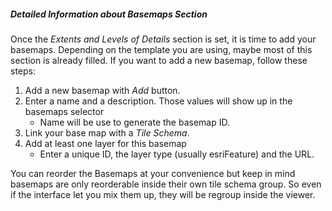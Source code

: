 ##### Detailed Information about _Basemaps_ Section

Once the _Extents and Levels of Details_ section is set, it is time to add your basemaps. Depending on the template you are using, maybe most of this section is already filled. If you want to add a new basemap, follow these steps:

1. Add a new basemap with _Add_ button.
2. Enter a name and a description. Those values will show up in the basemaps selector
    * Name will be use to generate the basemap ID.
3. Link your base map with a _Tile Schema_.
4. Add at least one layer for this basemap
    * Enter a unique ID, the layer type (usually esriFeature) and the URL.

You can reorder the Basemaps at your convenience but keep in mind basemaps are only reorderable inside their own tile schema group. So even if the interface let you mix them up, they will be regroup inside the viewer.
